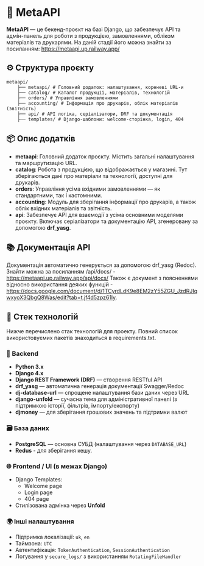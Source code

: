 # 🧩 MetaAPI
**MetaAPI** — це бекенд-проєкт на базі Django, що забезпечує API та адмін-панель для роботи з продукцією, замовленнями, обліком матеріалів та друкарями.
На даній стадії його можна знайти за посиланням: https://metaapi.up.railway.app/
## ⚙️ Структура проєкту
```
metaapi/
    ├── metaapi/ # Головний додаток: налаштування, кореневі URL-и
    ├── catalog/ # Каталог продукції, матеріалів, технологій
    ├── orders/ # Управління замовленнями 
    ├── accounting/ # Інформація про друкарів, облік матеріалів (звітність)
    ├── api/ # API логіка, серіалізатори, DRF та документація
    ├── templates/ # Django-шаблони: welcome-сторінка, login, 404
```

## 📦 Опис додатків

- **metaapi**: Головний додаток проєкту. Містить загальні налаштування та маршрутизацію URL.
- **catalog**: Робота з продукцією, що відображається у магазині. Тут зберігаються дані про матеріали та технології, доступні для друкарів.
- **orders**: Управління усіма вхідними замовленнями — як стандартними, так і кастомними.
- **accounting**: Модуль для зберігання інформації про друкарів, а також облік вхідних матеріалів та звітність.
- **api**: Забезпечує API для взаємодії з усіма основними моделями проєкту. Включає серіалізатори та документацію API, згенеровану за допомогою **drf_yasg**.

## 📚 Документація API

Документація автоматично генерується за допомогою drf_yasg (Redoc). Знайти можна за посиланням /api/docs/ - https://metaapi.up.railway.app/api/docs/
Також є документ з поясненнями відносно використання деяких функцій - https://docs.google.com/document/d/1TCyrdLdK9e8EM2zY55ZGU_JzdRJIqwxyoX3QbgQ8Was/edit?tab=t.jf4d5zpz61ly.

## 🧰 Стек технологій

Нижче перечислено стак технологій для проекту. Повний список використовуємих пакетів знаходиться в requirements.txt.

### 🔧 Backend

- **Python 3.x**
- **Django 4.x**
- **Django REST Framework (DRF)** — створення RESTful API
- **drf_yasg** — автоматична генерація документації Swagger/Redoc
- **dj-database-url** — спрощене налаштування бази даних через URL
- **django-unfold** — сучасна тема для адміністративної панелі (з підтримкою історії, фільтрів, імпорту/експорту)
- **djmoney** — для зберігання грошових значень та підтримки валют

### 🗃 База даних

- **PostgreSQL** — основна СУБД (налаштування через `DATABASE_URL`)
- **Redus** - для зберігання кешу.

### 🌐 Frontend / UI (в межах Django)

- Django Templates:
  - Welcome page
  - Login page
  - 404 page
- Стилізована адмінка через **Unfold**

### 🌍 Інші налаштування

- Підтримка локалізації: `uk`, `en`
- Таймзона: `UTC`
- Автентифікація: `TokenAuthentication`, `SessionAuthentication`
- Логування у `secure_logs/` з використанням `RotatingFileHandler`
